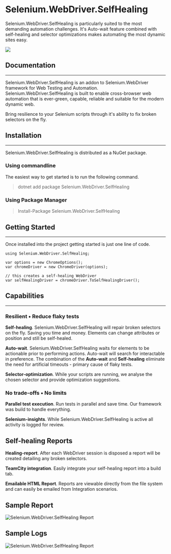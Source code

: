 # Selenium.WebDriver.SelfHealing

Selenium.WebDriver.SelfHealing is particularly suited to the most demanding automation challenges. It's Auto-wait feature combined with self-healing and selector optimizations makes automating the most dynamic sites easy.

[<img src="https://raw.githubusercontent.com/DeliveryAssured/Selenium.WebDriver.SelfHealing/master/docs/images/healing-report.png">](https://htmlpreview.github.io/?https://raw.githubusercontent.com/DeliveryAssured/Selenium.WebDriver.SelfHealing/master/sample-healing-report/index.html)

## Documentation

---

Selenium.WebDriver.SelfHealing is an addon to Selenium.WebDriver framework for Web Testing and Automation. Selenium.WebDriver.SelfHealing is built to enable cross-browser web automation that is ever-green, capable, reliable and suitable for the modern dynamic web.

Bring resilience to your Selenium scripts through it's ability to fix broken selectors on the fly.

## Installation

---

Selenium.WebDriver.SelfHealing is distributed as a NuGet package.

### Using commandline

The easiest way to get started is to run the following command.

> dotnet add package Selenium.WebDriver.SelfHealing

### Using Package Manager

> Install-Package Selenium.WebDriver.SelfHealing

## Getting Started

---

Once installed into the project getting started is just one line of code.

```
using Selenium.WebDriver.SelfHealing;

var options = new ChromeOptions();
var chromeDriver = new ChromeDriver(options);

// this creates a self-healing WebDriver
var selfHealingDriver = chromeDriver.ToSelfHealingDriver();
```

## Capabilities

---

### Resilient • Reduce flaky tests

**Self-healing**. Selenium.WebDriver.SelfHealing will repair broken selectors on the fly. Saving you time and money. Elements can change attributes or position and still be self-healed.

**Auto-wait**. Selenium.WebDriver.SelfHealing waits for elements to be actionable prior to performing actions. Auto-wait will search for interactable in preference. The combination of the **Auto-wait** and **Self-healing** eliminate the need for artificial timeouts - primary cause of flaky tests.

**Selector-optimization**. While your scripts are running, we analyse the chosen selector and provide optimization suggestions.

### No trade-offs • No limits

**Parallel test execution**. Run tests in parallel and save time. Our framework was build to handle everything.

**Selenium-insights**. While Selenium.WebDriver.SelfHealing is active all activity is logged for review.

## Self-healing Reports

**Healing-report**. After each WebDriver session is disposed a report will be created detailing any broken selectors.

**TeamCity integration**. Easily integrate your self-healing report into a build tab.

**Emailable HTML Report**. Reports are viewable directly from the file system and can easily be emailed from Integration scenarios.

## Sample Report

![Selenium.WebDriver.SelfHealing Report][healing-report]

## Sample Logs

![Selenium.WebDriver.SelfHealing Report][healing-logs]

[healing-logs]: https://raw.githubusercontent.com/DeliveryAssured/Selenium.WebDriver.SelfHealing/master/docs/images/healing-logs.png
[healing-report]: https://raw.githubusercontent.com/DeliveryAssured/Selenium.WebDriver.SelfHealing/master/docs/images/healing-report.png
[live-report]: https://htmlpreview.github.io/?https://raw.githubusercontent.com/DeliveryAssured/Selenium.WebDriver.SelfHealing/master/sample-healing-report/index.html

